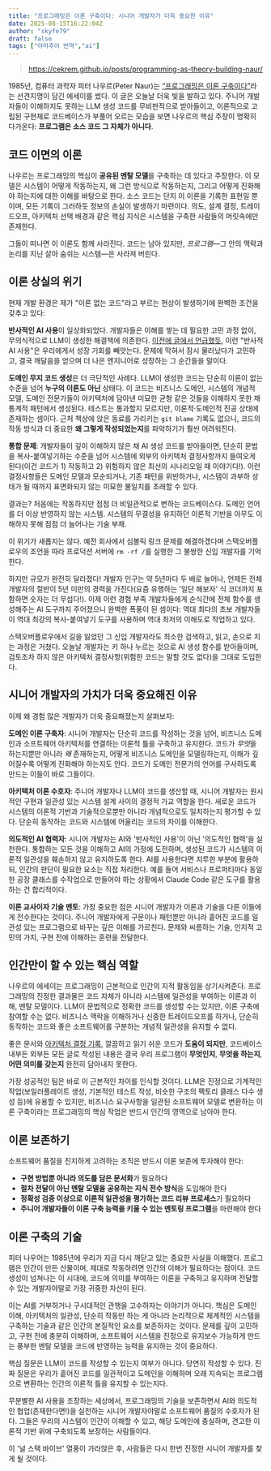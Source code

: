 ```yaml
---
title: "프로그래밍은 이론 구축이다: 시니어 개발자가 더욱 중요한 이유"
date: 2025-08-15T16:22:04Z
author: "skyfe79"
draft: false
tags: ["아마추어 번역","ai"]
---
```


> https://cekrem.github.io/posts/programming-as-theory-building-naur/

1985년, 컴퓨터 과학자 피터 나우르(Peter Naur)는 [“프로그래밍은 이론 구축이다”](https://pages.cs.wisc.edu/~remzi/Naur.pdf)라는 선견지명이 담긴 에세이를 썼다. 이 글은 오늘날 더욱 빛을 발하고 있다. 주니어 개발자들이 이해하지도 못하는 LLM 생성 코드를 무비판적으로 받아들이고, 이론적으로 고립된 구현체로 코드베이스가 부풀어 오르는 모습을 보면 나우르의 핵심 주장이 명확히 다가온다: **프로그램은 소스 코드 그 자체가 아니다**.


## 코드 이면의 이론


나우르는 프로그래밍의 핵심이 **공유된 멘탈 모델**을 구축하는 데 있다고 주장한다. 이 모델은 시스템이 어떻게 작동하는지, 왜 그런 방식으로 작동하는지, 그리고 어떻게 진화해야 하는지에 대한 이해를 바탕으로 한다. 소스 코드는 단지 이 이론을 기록한 표현일 뿐이며, 모든 기록이 그러하듯 정보의 손실이 발생하기 마련이다. 의도, 설계 결정, 트레이드오프, 아키텍처 선택 배경과 같은 핵심 지식은 시스템을 구축한 사람들의 머릿속에만 존재한다.

그들이 떠나면 이 이론도 함께 사라진다. 코드는 남아 있지만, *프로그램*—그 안의 맥락과 논리를 지닌 살아 숨쉬는 시스템—은 사라져 버린다.


## 이론 상실의 위기


현재 개발 환경은 제가 "이론 없는 코드"라고 부르는 현상이 발생하기에 완벽한 조건을 갖추고 있다:

**반사적인 AI 사용**이 일상화되었다. 개발자들은 이해를 쌓는 데 필요한 고민 과정 없이, 무의식적으로 LLM이 생성한 해결책에 의존한다. [이전에 글에서 언급했듯](https://cekrem.github.io/posts/coding-as-craft-going-back-to-the-old-gym/), 이런 "반사적 AI 사용"은 우리에게서 성장 기회를 빼앗는다. 문제에 막혀서 잠시 물러났다가 고민하고, 결국 깨달음을 얻으며 더 나은 엔지니어로 성장하는 그 순간들을 말이다.

**도메인 무지 코드 생성**은 더 극단적인 사례다. LLM이 생성한 코드는 단순히 이론이 없는 수준을 넘어 **누구의 이론도 아닌** 상태다. 이 코드는 비즈니스 도메인, 시스템의 개념적 모델, 도메인 전문가들이 아키텍처에 담아낸 미묘한 균형 같은 것들을 이해하지 못한 채 통계적 패턴에서 생성된다. 테스트는 통과할지 모르지만, 이론적·도메인적 진공 상태에 존재하는 셈이다. 근처 책상에 앉은 동료를 가리키는 `git blame` 기록도 없으니, 코드의 작동 방식과 더 중요한 **왜 그렇게 작성되었는지**를 파악하기가 훨씬 어려워진다.

**통합 문제**: 개발자들이 깊이 이해하지 않은 채 AI 생성 코드를 받아들이면, 단순히 문법을 복사-붙여넣기하는 수준을 넘어 시스템에 외부의 아키텍처 결정사항까지 들여오게 된다(이건 코드가 1) 작동하고 2) 위험하지 않은 최선의 시나리오일 때 이야기다!). 이런 결정사항들은 도메인 모델과 모순되거나, 기존 패턴을 위반하거나, 시스템이 과부하 상태가 될 때까지 표면화되지 않는 미묘한 불일치를 초래할 수 있다.

결과는? 처음에는 작동하지만 점점 더 비일관적으로 변하는 코드베이스다. 도메인 언어를 더 이상 반영하지 않는 시스템. 시스템의 무결성을 유지하던 이론적 기반을 아무도 이해하지 못해 점점 더 늘어나는 기술 부채.

이 위기가 새롭지는 않다. 예전 회사에서 심볼릭 링크 문제를 해결하겠다며 스택오버플로우의 조언을 따라 프로덕션 서버에 `rm -rf /`를 실행한 그 불쌍한 신입 개발자를 기억한다.

하지만 규모가 완전히 달라졌다! 개발자 인구는 약 5년마다 두 배로 늘어나, 언제든 전체 개발자의 절반이 5년 미만의 경력을 가진다(요즘 유행하는 '일단 해보자' 식 코더까지 포함하면 숫자는 더 무섭다!). 이제 이런 경험 부족 개발자들에게 순식간에 전체 함수를 생성해주는 AI 도구까지 주어졌으니 완벽한 폭풍이 된 셈이다: 역대 최다의 초보 개발자들이 역대 최강의 복사-붙여넣기 도구를 사용하며 역대 최저의 이해도로 작업하고 있다.

스택오버플로우에서 길을 잃었던 그 신입 개발자라도 최소한 검색하고, 읽고, 손으로 치는 과정은 거쳤다. 오늘날 개발자는 키 하나 누르는 것으로 AI 생성 함수를 받아들이며, 검토조차 하지 않은 아키텍처 결정사항(위험한 코드는 말할 것도 없다)을 그대로 도입한다.


## 시니어 개발자의 가치가 더욱 중요해진 이유

이제 왜 경험 많은 개발자가 더욱 중요해졌는지 살펴보자:

**도메인 이론 구축자**: 시니어 개발자는 단순히 코드를 작성하는 것을 넘어, 비즈니스 도메인과 소프트웨어 아키텍처를 연결하는 이론적 틀을 구축하고 유지한다. 코드가 *무엇*을 하는지뿐만 아니라 *왜* 존재하는지, 어떻게 비즈니스 도메인을 모델링하는지, 이해가 깊어질수록 어떻게 진화해야 하는지도 안다. 코드가 도메인 전문가의 언어를 구사하도록 만드는 이들이 바로 그들이다.

**아키텍처 이론 수호자**: 주니어 개발자나 LLM이 코드를 생산할 때, 시니어 개발자는 원시적인 구현과 일관성 있는 시스템 설계 사이의 결정적 가교 역할을 한다. 새로운 코드가 시스템의 이론적 기반과 기술적으로뿐만 아니라 개념적으로도 일치하는지 평가할 수 있다. 단순히 동작하는 코드와 시스템에 어울리는 코드의 차이를 이해한다.

**의도적인 AI 협력자**: 시니어 개발자는 AI와 '반사적인 사용'이 아닌 '의도적인 협력'을 실천한다. 통합하는 모든 것을 이해하고 AI의 가정에 도전하며, 생성된 코드가 시스템의 이론적 일관성을 훼손하지 않고 유지하도록 한다. AI를 사용한다면 지루한 부분에 활용하되, 인간의 판단이 필요한 요소는 직접 처리한다. 예를 들어 서비스나 프로퍼티마다 동일한 공장 클래스를 수작업으로 만들어야 하는 상황에서 Claude Code 같은 도구를 활용하는 건 합리적이다.

**이론 교사이자 기술 멘토**: 가장 중요한 점은 시니어 개발자가 이론과 기술을 다른 이들에게 전수한다는 것이다. 주니어 개발자에게 구문이나 패턴뿐만 아니라 흩어진 코드를 일관성 있는 프로그램으로 바꾸는 깊은 이해를 가르친다. 문제와 씨름하는 기술, 인지적 고민의 가치, 구현 전에 이해하는 훈련을 전달한다.


## 인간만이 할 수 있는 핵심 역할

나우르의 에세이는 프로그래밍이 근본적으로 인간의 지적 활동임을 상기시켜준다. 프로그래밍의 진정한 결과물은 코드 자체가 아니라 시스템에 일관성을 부여하는 이론과 이해, 멘탈 모델이다. LLM이 문법적으로 정확한 코드를 생성할 수는 있지만, 이론 구축에 참여할 수는 없다. 비즈니스 맥락을 이해하거나 신중한 트레이드오프를 하거나, 단순히 동작하는 코드와 좋은 소프트웨어를 구분하는 개념적 일관성을 유지할 수 없다.

좋은 문서와 [아키텍처 결정 기록](https://adr.github.io/), 깔끔하고 읽기 쉬운 코드가 **도움이 되지만**, 코드베이스 내부든 외부든 모든 글로 작성된 내용은 결국 우리 프로그램이 **무엇인지**, **무엇을 하는지**, **어떤 의미를 갖는지** 완전히 담아내지 못한다.

가장 성공적인 팀은 바로 이 근본적인 차이를 인식할 것이다. LLM은 진정으로 기계적인 작업(보일러플레이트 생성, 기본적인 테스트 작성, 비슷한 구조의 팩토리 클래스 다수 생성 등)에 유용할 수 있지만, 비즈니스 요구사항을 일관된 소프트웨어 모델로 변환하는 이론 구축이라는 프로그래밍의 핵심 작업은 반드시 인간의 영역으로 남아야 한다.


## 이론 보존하기

소프트웨어 품질을 진지하게 고려하는 조직은 반드시 이론 보존에 투자해야 한다:

*   **구현 방법뿐 아니라 의도를 담은 문서화**가 필요하다
*   **절차 전달이 아닌 멘탈 모델을 공유하는 지식 전수 방식**을 도입해야 한다
*   **정확성 검증 이상으로 이론적 일관성을 평가하는 코드 리뷰 프로세스**가 필요하다
*   **주니어 개발자들이 이론 구축 능력을 키울 수 있는 멘토링 프로그램**을 마련해야 한다


## 이론 구축의 기술

피터 나우어는 1985년에 우리가 지금 다시 깨닫고 있는 중요한 사실을 이해했다. 프로그램은 인간이 만든 산물이며, 제대로 작동하려면 인간의 이해가 필요하다는 점이다. 코드 생성이 넘쳐나는 이 시대에, 코드에 의미를 부여하는 이론을 구축하고 유지하며 전달할 수 있는 개발자야말로 가장 귀중한 자산이 된다.

이는 AI를 거부하거나 구시대적인 관행을 고수하자는 이야기가 아니다. 핵심은 도메인 이해, 아키텍처의 일관성, 단순히 작동만 하는 게 아니라 논리적으로 체계적인 시스템을 구축하는 기술과 같은 인간의 본질적인 요소를 보존하자는 것이다. 문제를 깊이 고민하고, 구현 전에 충분히 이해하며, 소프트웨어 시스템을 진정으로 유지보수 가능하게 만드는 풍부한 멘탈 모델을 코드에 반영하는 능력을 유지하는 것이 중요하다.

핵심 질문은 LLM이 코드를 작성할 수 있는지 여부가 아니다. 당연히 작성할 수 있다. 진짜 질문은 우리가 흩어진 코드를 일관적이고 도메인을 이해하며 오래 지속되는 프로그램으로 변환하는 인간의 이론적 틀을 유지할 수 있는지다.

무분별한 AI 사용을 조장하는 세상에서, 프로그래밍의 기술을 보존하면서 AI와 의도적인 협업(존재한다면!)을 실천하는 시니어 개발자야말로 소프트웨어 품질의 수호자가 된다. 그들은 우리의 시스템이 인간이 이해할 수 있고, 해당 도메인에 충실하며, 견고한 이론적 기반 위에 구축되도록 보장하는 사람들이다.

이 '널 스택 바이브' 열풍이 가라앉은 후, 사람들은 다시 한번 진정한 시니어 개발자를 찾게 될 것이다.




